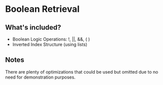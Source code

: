 # Boolean Retrieval

## What's included?
- Boolean Logic Operations: !, ||, &&, ( ) 
- Inverted Index Structure (using lists)

## Notes
There are plenty of optimizations that could be used but omitted due to no need for demonstration purposes. 